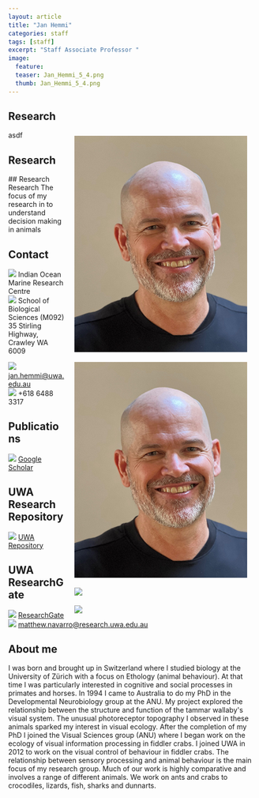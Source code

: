 ```yaml
---
layout: article
title: "Jan Hemmi"
categories: staff
tags: [staff]
excerpt: "Staff Associate Professor "
image:
  feature: 
  teaser: Jan_Hemmi_5_4.png
  thumb: Jan_Hemmi_5_4.png
---
```

## Research
asdf
<img src='/images/Jan_Hemmi_5_4.png' align='right' width="350" hspace="20" vspace="10">
## Research
<img src='images/Jan_Hemmi_5_4.png' align='right' width="350" hspace="20" vspace="10">
## Research
<img src='Jan_Hemmi_5_4.png' align='right' width="350" hspace="20" ## vspace="10">Research
<img src='Jan_Hemmi_5_4.png' align='right' width="350" hspace="20" vspace="10">
The focus of my research in to understand decision making in animals

## Contact
<img src='images/icons/building-regular.svg' width="15px"> Indian Ocean Marine Research Centre <br>
<img src='/images/icons/building-regular.svg' width="15px">
School of Biological Sciences (M092)<br>
35 Stirling Highway, Crawley WA 6009

<img src='/images/icons/envelope-regular.svg' width="15px"> <a href="mailto:jan.hemmi@uwa.edu.au"> jan.hemmi@uwa.edu.au</a><br>
<img src='/images/icons/phone-solid.svg' width="15px"> +618 6488 3317<br>

## Publications
<img src='/images/icons/google-brands.svg' width="15px"> <a href="https://scholar.google.com.au//citations?user=tWEgycEAAAAJ&hl=en">Google Scholar</a><br>

## UWA Research Repository
<img src='/images/icons/researchgate-brands.svg' width="15px"> <a href="https://research-repository.uwa.edu.au/en/persons/jan-hemmi"> UWA Repository</a><br>

## UWA ResearchGate
<img src='/images/uvomeris_64.ico' width="15px"> <a href="https://www.researchgate.net/profile/Jan_Hemmi"> ResearchGate</a><br>
<img src='/images/icons/envelope-regular.svg' width="15px"> <a href="mailto:matthew.navarro@research.uwa.edu.au">matthew.navarro@research.uwa.edu.au</a><br>

## About me
I was born and brought up in Switzerland where I studied biology at the University of Zürich with a focus on Ethology (animal behaviour). At that time I was particularly interested in cognitive and social processes in primates and horses. In 1994 I came to Australia to do my PhD in the Developmental Neurobiology group at the ANU. My project explored the relationship between the structure and function of the tammar wallaby's visual system. The unusual photoreceptor topography I observed in these animals sparked my interest in visual ecology. After the completion of my PhD I joined the Visual Sciences group (ANU) where I began work on the ecology of visual information processing in fiddler crabs. I joined UWA in 2012 to work on the visual control of behaviour in fiddler crabs. The relationship between sensory processing and animal behaviour is the main focus of my research group. Much of our work is highly comparative and involves a range of different animals. We work on ants and crabs to crocodiles, lizards, fish, sharks and dunnarts.